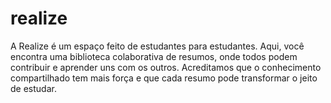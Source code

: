 # realize
A Realize é um espaço feito de estudantes para estudantes. Aqui, você encontra uma biblioteca colaborativa de resumos, onde todos podem contribuir e aprender uns com os outros. Acreditamos que o conhecimento compartilhado tem mais força e que cada resumo pode transformar o jeito de estudar.
